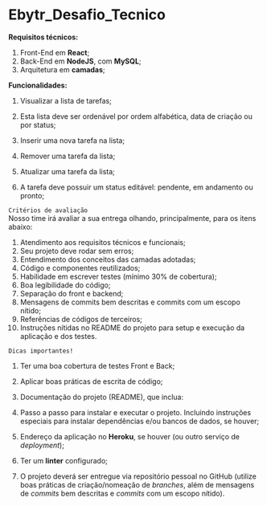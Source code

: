 # Ebytr_Desafio_Tecnico

**Requisitos técnicos:**

1. Front-End em **React**;
2. Back-End em **NodeJS**, com **MySQL**;
3. Arquitetura em **camadas**;

**Funcionalidades:**

1. Visualizar a lista de tarefas;
  
2. Esta lista deve ser ordenável por ordem alfabética, data de criação ou por status;
  
3. Inserir uma nova tarefa na lista;
  
4. Remover uma tarefa da lista;
  
5. Atualizar uma tarefa da lista;
  
6. A tarefa deve possuir um status editável: pendente, em andamento ou pronto;

`Critérios de avaliação`  
Nosso time irá avaliar a sua entrega olhando, principalmente, para os itens abaixo:

1. Atendimento aos requisitos técnicos e funcionais;
2. Seu projeto deve rodar sem erros;
3. Entendimento dos conceitos das camadas adotadas;
4. Código e componentes reutilizados;
5. Habilidade em escrever testes (mínimo 30% de cobertura);
6. Boa legibilidade do código;
7. Separação do front e backend;
8. Mensagens de commits bem descritas e commits com um escopo nítido;
9. Referências de códigos de terceiros;
10. Instruções nítidas no README do projeto para setup e execução da aplicação e dos testes.

`Dicas importantes!`

1. Ter uma boa cobertura de testes Front e Back;
  
2. Aplicar boas práticas de escrita de código;
  
3. Documentação do projeto (README), que inclua:
  
4. Passo a passo para instalar e executar o projeto. Incluindo instruções especiais para instalar dependências e/ou bancos de dados, se houver;
  
5. Endereço da aplicação no **Heroku**, se houver (ou outro serviço de *deployment*);
  
6. Ter um **linter** configurado;
  
7. O projeto deverá ser entregue via repositório pessoal no GitHub (utilize boas práticas de criação/nomeação de *branches*, além de mensagens de *commits* bem descritas e *commits* com um escopo nítido).
